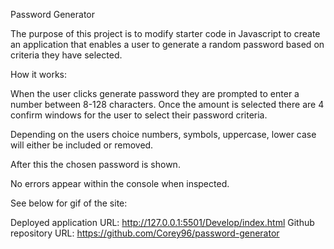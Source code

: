 Password Generator

The purpose of this project is to modify starter code in Javascript to create an application that enables a user to generate a random password based on criteria they have selected. 

How it works:

When the user clicks generate password they are prompted to enter a number between 8-128 characters. Once the amount is selected there are 4 confirm windows for the user to select their password criteria. 

Depending on the users choice numbers, symbols, uppercase, lower case will either be included or removed. 

After this the chosen password is shown. 

No errors appear within the console when inspected. 

See below for gif of the site: 




Deployed application URL: http://127.0.0.1:5501/Develop/index.html
Github repository URL: https://github.com/Corey96/password-generator